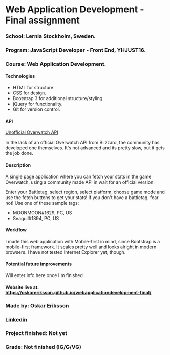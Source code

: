 # Web Application Development - Final assignment

### School: Lernia Stockholm, Sweden.

### Program: JavaScript Developer - Front End, YHJUST16.

### Course: Web Application Development.

#### Technologies

* HTML for structure.
* CSS for design.
* Bootstrap 3 for additional structure/styling.
* jQuery for functionality.
* Git for version control.

#### API

[Unofficial Overwatch API](https://api.lootbox.eu/documentation "Unofficial Overwatch API")

In the lack of an official Overwatch API from Blizzard, the community has developed one themselves. It's not advanced and its pretty slow, but it gets the job done.

#### Description

A single page application where you can fetch your stats in the game Overwatch, using a community made API in wait for an official version.

Enter your Battletag, select region, select platform, choose game mode and use the fetch buttons to get your stats! If you don't have a battletag, fear not! Use one of these sample tags:

* MOONMOON#1629, PC, US
* Seagull#1894, PC, US

#### Workflow

I made this web application with Mobile-first in mind, since Bootstrap is a mobile-first framework. It scales pretty well and looks alright in modern browsers. I have not tested Internet Explorer yet, though.

#### Potential future improvements

Will enter info here once I'm finished

#### Website live at: https://oskareriksson.github.io/webapplicationdevelopment-final/

### Made by: Oskar Eriksson

### [Linkedin](https://se.linkedin.com/in/oskar-eriksson-827748133 "Linkedin")

### Project finished: Not yet

### Grade: Not finished (IG/G/VG)